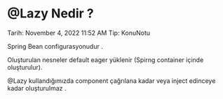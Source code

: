 # @Lazy Nedir ?

Tarih: November 4, 2022 11:52 AM
Tip: KonuNotu

Spring Bean configurasyonudur .

Oluşturulan nesneler default eager yüklenir (Spirng container içinde oluşturulur).

@Lazy kullandığımızda component çağrılana kadar veya inject edinceye kadar oluşturulmaz .
